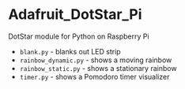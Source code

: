Adafruit_DotStar_Pi
===================

DotStar module for Python on Raspberry Pi

* `blank.py` - blanks out LED strip
* `rainbow_dynamic.py` - shows a moving rainbow
* `rainbow_static.py` - shows a stationary rainbow
* `timer.py` - shows a Pomodoro timer visualizer
